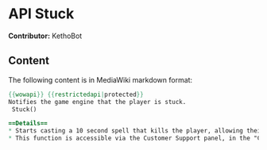 # API Stuck

**Contributor:** KethoBot

## Content

The following content is in MediaWiki markdown format:

```mediawiki
{{wowapi}} {{restrictedapi|protected}}
Notifies the game engine that the player is stuck.
 Stuck()

==Details==
* Starts casting a 10 second spell that kills the player, allowing their ghost to teleport to a [[graveyard]].
* This function is accessible via the Customer Support panel, in the "Character Stuck!" section.
```